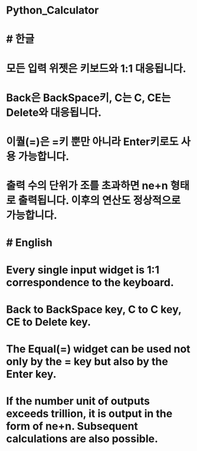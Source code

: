 # Python_Calculator

# # 한글
# 모든 입력 위젯은 키보드와 1:1 대응됩니다.
# Back은 BackSpace키, C는 C, CE는 Delete와 대응됩니다.
# 이퀄(=)은 =키 뿐만 아니라 Enter키로도 사용 가능합니다.
# 출력 수의 단위가 조를 초과하면 ne+n 형태로 출력됩니다. 이후의 연산도 정상적으로 가능합니다.

# # English
# Every single input widget is 1:1 correspondence to the keyboard.
# Back to BackSpace key, C to C key, CE to Delete key.
# The Equal(=) widget can be used not only by the = key but also by the Enter key.
# If the number unit of outputs exceeds trillion, it is output in the form of ne+n. Subsequent calculations are also possible.
